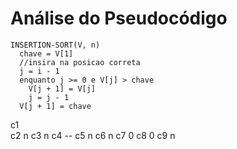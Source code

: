 # Análise do Pseudocódigo

```
INSERTION-SORT(V, n)
  chave = V[1]
  //insira na posicao correta
  j = i - 1
  enquanto j >= 0 e V[j] > chave
    V[j + 1] = V[j]
    j = j - 1
  V[j + 1] = chave
```
c1  
c2 n
c3 n
c4 --
c5 n
c6 n
c7 0
c8 0
c9 n 
